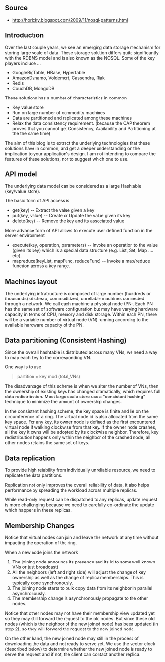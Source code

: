 ## Source

* http://horicky.blogspot.com/2009/11/nosql-patterns.html

## Introduction
Over the last couple years, we see an emerging data storage mechanism for storing large scale of data. These storage solution differs quite significantly with the RDBMS model and is also known as the NOSQL. Some of the key players include ...

* GoogleBigTable, HBase, Hypertable
* AmazonDynamo, Voldemort, Cassendra, Riak
* Redis
* CouchDB, MongoDB

These solutions has a number of characteristics in common
* Key value store
* Run on large number of commodity machines
* Data are partitioned and replicated among these machines
* Relax the data consistency requirement. (because the CAP theorem proves that you cannot get Consistency, Availability and Partitioning at the the same time)

The aim of this blog is to extract the underlying technologies that these solutions have in common, and get a deeper understanding on the implication to your application's design. I am not intending to compare the features of these solutions, nor to suggest which one to use.

## API model

The underlying data model can be considered as a large Hashtable (key/value store).

The basic form of API access is

* get(key) -- Extract the value given a key
* put(key, value) -- Create or Update the value given its key
* delete(key) -- Remove the key and its associated value

More advance form of API allows to execute user defined function in the server environment

* execute(key, operation, parameters) -- Invoke an operation to the value (given its key) which is a special data structure (e.g. List, Set, Map .... etc).
* mapreduce(keyList, mapFunc, reduceFunc) -- Invoke a map/reduce function across a key range.

## Machines layout

The underlying infratructure is composed of large number (hundreds or thousands) of cheap, commoditized, unreliable machines connected through a network. We call each machine a physical node (PN). Each PN has the same set of software configuration but may have varying hardware capacity in terms of CPU, memory and disk storage. Within each PN, there will be a variable number of virtual node (VN) running according to the available hardware capacity of the PN.

## Data partitioning (Consistent Hashing)
Since the overall hashtable is distributed across many VNs, we need a way to map each key to the corresponding VN.

One way is to use
> partition = key mod (total_VNs)

The disadvantage of this scheme is when we alter the number of VNs, then the ownership of existing keys has changed dramatically, which requires full data redistribution. Most large scale store use a "consistent hashing" technique to minimize the amount of ownership changes.

In the consistent hashing scheme, the key space is finite and lie on the circumference of a ring. The virtual node id is also allocated from the same key space. For any key, its owner node is defined as the first encountered virtual node if walking clockwise from that key. If the owner node crashes, all the key it owns will be adopted by its clockwise neighbor. Therefore, key redistribution happens only within the neighbor of the crashed node, all other nodes retains the same set of keys.

## Data replication
To provide high reiability from individually unreliable resource, we need to replicate the data partitions.

Replication not only improves the overall reliability of data, it also helps performance by spreading the workload across multiple replicas.

While read-only request can be dispatched to any replicas, update request is more challenging because we need to carefully co-ordinate the update which happens in these replicas.

## Membership Changes

Notice that virtual nodes can join and leave the network at any time without impacting the operation of the ring.

When a new node joins the network

1. The joining node announce its presence and its id to some well known VNs or just broadcast)
2. All the neighbors (left and right side) will adjust the change of key ownership as well as the change of replica memberships. This is typically done synchronously.
3. The joining node starts to bulk copy data from its neighbor in parallel asynchronously.
4. The membership change is asynchronously propagate to the other nodes.

Notice that other nodes may not have their membership view updated yet so they may still forward the request to the old nodes. But since these old nodes (which is the neighbor of the new joined node) has been updated (in step 2), so they will forward the request to the new joined node.

On the other hand, the new joined node may still in the process of downloading the data and not ready to serve yet. We use the vector clock (described below) to determine whether the new joined node is ready to serve the request and if not, the client can contact another replica.

